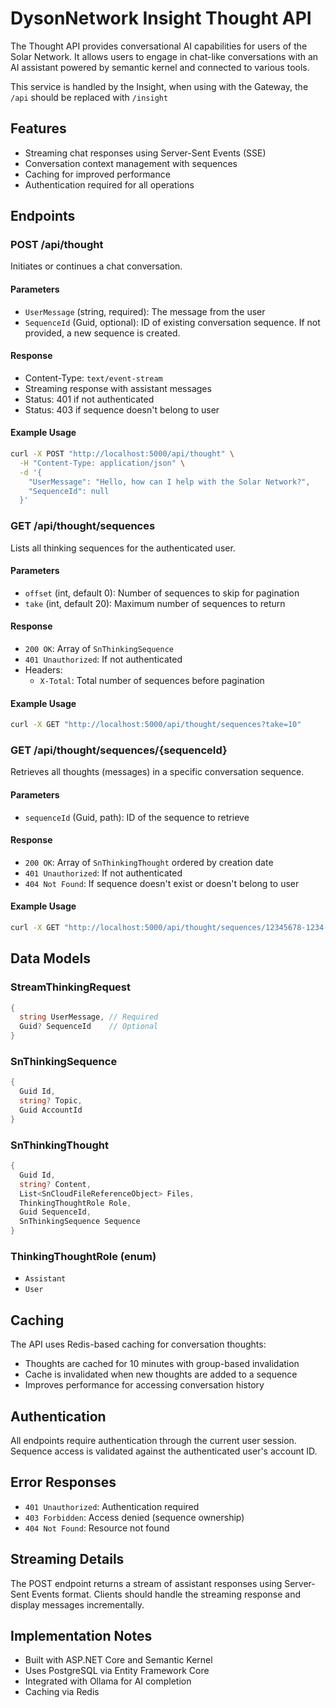 # DysonNetwork Insight Thought API

The Thought API provides conversational AI capabilities for users of the Solar Network. It allows users to engage in chat-like conversations with an AI assistant powered by semantic kernel and connected to various tools.

This service is handled by the Insight, when using with the Gateway, the `/api` should be replaced with `/insight`

## Features

- Streaming chat responses using Server-Sent Events (SSE)
- Conversation context management with sequences
- Caching for improved performance
- Authentication required for all operations

## Endpoints

### POST /api/thought

Initiates or continues a chat conversation.

#### Parameters
- `UserMessage` (string, required): The message from the user
- `SequenceId` (Guid, optional): ID of existing conversation sequence. If not provided, a new sequence is created.

#### Response
- Content-Type: `text/event-stream`
- Streaming response with assistant messages
- Status: 401 if not authenticated
- Status: 403 if sequence doesn't belong to user

#### Example Usage
```bash
curl -X POST "http://localhost:5000/api/thought" \
  -H "Content-Type: application/json" \
  -d '{
    "UserMessage": "Hello, how can I help with the Solar Network?",
    "SequenceId": null
  }'
```

### GET /api/thought/sequences

Lists all thinking sequences for the authenticated user.

#### Parameters
- `offset` (int, default 0): Number of sequences to skip for pagination
- `take` (int, default 20): Maximum number of sequences to return

#### Response
- `200 OK`: Array of `SnThinkingSequence`
- `401 Unauthorized`: If not authenticated
- Headers:
  - `X-Total`: Total number of sequences before pagination

#### Example Usage
```bash
curl -X GET "http://localhost:5000/api/thought/sequences?take=10"
```

### GET /api/thought/sequences/{sequenceId}

Retrieves all thoughts (messages) in a specific conversation sequence.

#### Parameters
- `sequenceId` (Guid, path): ID of the sequence to retrieve

#### Response
- `200 OK`: Array of `SnThinkingThought` ordered by creation date
- `401 Unauthorized`: If not authenticated
- `404 Not Found`: If sequence doesn't exist or doesn't belong to user

#### Example Usage
```bash
curl -X GET "http://localhost:5000/api/thought/sequences/12345678-1234-1234-1234-123456789abc"
```

## Data Models

### StreamThinkingRequest
```csharp
{
  string UserMessage, // Required
  Guid? SequenceId    // Optional
}
```

### SnThinkingSequence
```csharp
{
  Guid Id,
  string? Topic,
  Guid AccountId
}
```

### SnThinkingThought
```csharp
{
  Guid Id,
  string? Content,
  List<SnCloudFileReferenceObject> Files,
  ThinkingThoughtRole Role,
  Guid SequenceId,
  SnThinkingSequence Sequence
}
```

### ThinkingThoughtRole (enum)
- `Assistant`
- `User`

## Caching

The API uses Redis-based caching for conversation thoughts:
- Thoughts are cached for 10 minutes with group-based invalidation
- Cache is invalidated when new thoughts are added to a sequence
- Improves performance for accessing conversation history

## Authentication

All endpoints require authentication through the current user session. Sequence access is validated against the authenticated user's account ID.

## Error Responses

- `401 Unauthorized`: Authentication required
- `403 Forbidden`: Access denied (sequence ownership)
- `404 Not Found`: Resource not found

## Streaming Details

The POST endpoint returns a stream of assistant responses using Server-Sent Events format. Clients should handle the streaming response and display messages incrementally.

## Implementation Notes

- Built with ASP.NET Core and Semantic Kernel
- Uses PostgreSQL via Entity Framework Core
- Integrated with Ollama for AI completion
- Caching via Redis

